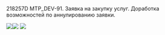 
218257D MTP_DEV-91. Заявка на закупку услуг. Доработка возможностей по аннулированию заявки.



![](ms-teams_TiKPf8SEe7.png)![](ms-teams_TxOozzgiun.png)
![](ms-teams_nQOoRpOSPD.png)
